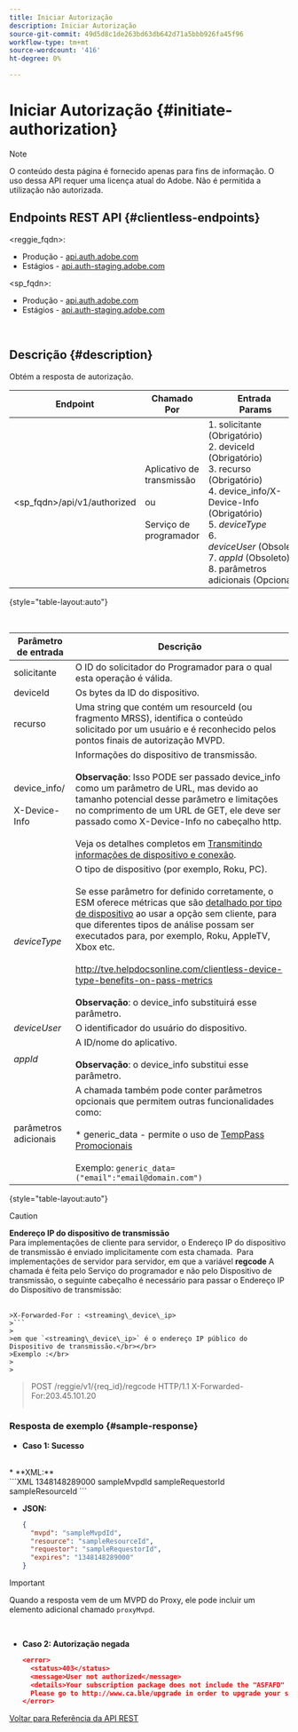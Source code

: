 ```yaml
---
title: Iniciar Autorização
description: Iniciar Autorização
source-git-commit: 49d5d8c1de263bd63db642d71a5bbb926fa45f96
workflow-type: tm+mt
source-wordcount: '416'
ht-degree: 0%

---
```



# Iniciar Autorização {#initiate-authorization}

>[!NOTE]
>
>O conteúdo desta página é fornecido apenas para fins de informação. O uso dessa API requer uma licença atual do Adobe. Não é permitida a utilização não autorizada.

## Endpoints REST API {#clientless-endpoints}

&lt;reggie_fqdn>:

* Produção - [api.auth.adobe.com](http://api.auth.adobe.com/)
* Estágios - [api.auth-staging.adobe.com](http://api.auth-staging.adobe.com/)

&lt;sp_fqdn>:

* Produção - [api.auth.adobe.com](http://api.auth.adobe.com/)
* Estágios - [api.auth-staging.adobe.com](http://api.auth-staging.adobe.com/)

</br>

## Descrição {#description}

Obtém a resposta de autorização. 

| Endpoint | Chamado  </br>Por | Entrada   </br>Params | HTTP  </br>Método | Resposta | HTTP  </br>Resposta |
| --- | --- | --- | --- | --- | --- |
| &lt;sp_fqdn>/api/v1/authorized | Aplicativo de transmissão</br></br>ou</br></br>Serviço de programador | 1. solicitante (Obrigatório)</br>2.  deviceId (Obrigatório)</br>3.  recurso (Obrigatório)</br>4.  device_info/X-Device-Info (Obrigatório)</br>5.  _deviceType_</br> 6.  _deviceUser_ (Obsoleto)</br>7.  _appId_ (Obsoleto)</br>8.  parâmetros adicionais (Opcional) | GET | XML ou JSON contendo detalhes de autorização ou detalhes do erro, se não tiver êxito. Veja as amostras abaixo. | 200 - Sucesso  </br>403 - Sem sucesso |

{style=&quot;table-layout:auto&quot;}

</br>


| Parâmetro de entrada | Descrição |
| --- | --- |
| solicitante | O ID do solicitador do Programador para o qual esta operação é válida. |
| deviceId | Os bytes da ID do dispositivo. |
| recurso | Uma string que contém um resourceId (ou fragmento MRSS), identifica o conteúdo solicitado por um usuário e é reconhecido pelos pontos finais de autorização MVPD. |
| device_info/</br></br>X-Device-Info | Informações do dispositivo de transmissão.</br></br>**Observação**: Isso PODE ser passado device_info como um parâmetro de URL, mas devido ao tamanho potencial desse parâmetro e limitações no comprimento de um URL de GET, ele deve ser passado como X-Device-Info no cabeçalho http. </br></br>Veja os detalhes completos em [Transmitindo informações de dispositivo e conexão](http://tve.helpdocsonline.com/passing-device-information). |
| _deviceType_ | O tipo de dispositivo (por exemplo, Roku, PC).</br></br>Se esse parâmetro for definido corretamente, o ESM oferece métricas que são [detalhado por tipo de dispositivo](http://tve.helpdocsonline.com/esm-overview$clientless_device_type) ao usar a opção sem cliente, para que diferentes tipos de análise possam ser executados para, por exemplo, Roku, AppleTV, Xbox etc.</br></br>http://tve.helpdocsonline.com/clientless-device-type-benefits-on-pass-metrics </br></br>**Observação**: o device_info substituirá esse parâmetro. |
| _deviceUser_ | O identificador do usuário do dispositivo. |
| _appId_ | A ID/nome do aplicativo. </br></br>**Observação**: o device_info substitui esse parâmetro. |
| parâmetros adicionais | A chamada também pode conter parâmetros opcionais que permitem outras funcionalidades como:</br></br>* generic_data - permite o uso de [TempPass Promocionais](https://tve.helpdocsonline.com/promotional-temp-pass)</br></br>Exemplo: `generic_data=("email":"email@domain.com")` |

{style=&quot;table-layout:auto&quot;}

>[!CAUTION]
>
>**Endereço IP do dispositivo de transmissão**</br>
>Para implementações de cliente para servidor, o Endereço IP do dispositivo de transmissão é enviado implicitamente com esta chamada.  Para implementações de servidor para servidor, em que a variável **regcode** A chamada é feita pelo Serviço do programador e não pelo Dispositivo de transmissão, o seguinte cabeçalho é necessário para passar o Endereço IP do Dispositivo de transmissão:</br></br>
>
>
```
>X-Forwarded-For : <streaming\_device\_ip>
>```
>
>em que `<streaming\_device\_ip>` é o endereço IP público do Dispositivo de transmissão.</br></br>
>Exemplo :</br>
>
>
```
>POST /reggie/v1/{req_id}/regcode HTTP/1.1
>X-Forwarded-For:203.45.101.20
>```


### Resposta de exemplo {#sample-response}

* **Caso 1: Sucesso**

</br>
  * **XML:**
  </br>
    ```XML
    <?xml version="1.0" encoding="UTF-8" standalone="yes"?>
    <authorization>
    <expires>1348148289000</expires>
    <mvpd>sampleMvpdId</mvpd>
    <requestor>sampleRequestorId</requestor>
    <resource>sampleResourceId</resource>
    </authorization>
    ```



* **JSON:**

   ```JSON
   {
     "mvpd": "sampleMvpdId",
     "resource": "sampleResourceId",
     "requestor": "sampleRequestorId",
     "expires": "1348148289000"
   }
   ```

>[!IMPORTANT]
>
>Quando a resposta vem de um MVPD do Proxy, ele pode incluir um elemento adicional chamado `proxyMvpd`. 

 

* **Caso 2: Autorização negada**


   ```JSON
   <error>
     <status>403</status>
     <message>User not authorized</message>
     <details>Your subscription package does not include the "ASFAFD" channel.
     Please go to http://www.ca.ble/upgrade in order to upgrade your subscription.</details>
   </error>
   ```

[Voltar para Referência da API REST](http://tve.helpdocsonline.com/rest-api-reference)
